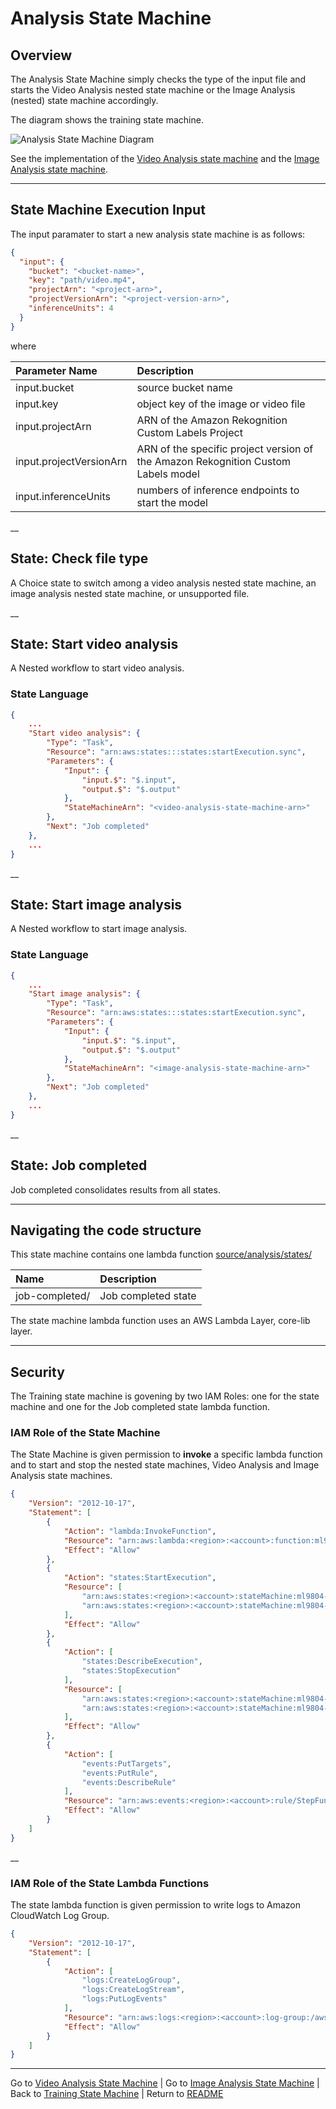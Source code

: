 # Analysis State Machine

## Overview

The Analysis State Machine simply checks the type of the input file and starts the Video Analysis nested state machine or the Image Analysis (nested) state machine accordingly.

The diagram shows the training state machine.

![Analysis State Machine Diagram](../../deployment/images/analysis-state-machine.jpg)


See the implementation of the [Video Analysis state machine](../analysis-video/README.md) and the [Image Analysis state machine](../analysis-image/README.md).

___

## State Machine Execution Input

The input paramater to start a new analysis state machine is as follows:

```json
{
  "input": {
    "bucket": "<bucket-name>",
    "key": "path/video.mp4",
    "projectArn": "<project-arn>",
    "projectVersionArn": "<project-version-arn>",
    "inferenceUnits": 4
  }
}

```

where

| Parameter Name | Description |
| :--------------| :-----------|
| input.bucket | source bucket name |
| input.key | object key of the image or video file |
| input.projectArn | ARN of the Amazon Rekognition Custom Labels Project |
| input.projectVersionArn | ARN of the specific project version of the Amazon Rekognition Custom Labels model |
| input.inferenceUnits | numbers of inference endpoints to start the model |

__

## State: Check file type

A Choice state to switch among a video analysis nested state machine, an image analysis nested state machine, or unsupported file.

__

## State: Start video analysis

A Nested workflow to start video analysis.

### State Language

```json
{
    ...
    "Start video analysis": {
        "Type": "Task",
        "Resource": "arn:aws:states:::states:startExecution.sync",
        "Parameters": {
            "Input": {
                "input.$": "$.input",
                "output.$": "$.output"
            },
            "StateMachineArn": "<video-analysis-state-machine-arn>"
        },
        "Next": "Job completed"
    },
    ...
}
```

__

## State: Start image analysis

A Nested workflow to start image analysis.

### State Language

```json
{
    ...
    "Start image analysis": {
        "Type": "Task",
        "Resource": "arn:aws:states:::states:startExecution.sync",
        "Parameters": {
            "Input": {
                "input.$": "$.input",
                "output.$": "$.output"
            },
            "StateMachineArn": "<image-analysis-state-machine-arn>"
        },
        "Next": "Job completed"
    },
    ...
}
```
__

## State: Job completed

Job completed consolidates results from all states.

___

## Navigating the code structure

This state machine contains one lambda function [source/analysis/states/](./states)

| Name | Description |
|:-----|:------------|
| job-completed/ | Job completed state |


The state machine lambda function uses an AWS Lambda Layer, core-lib layer.

___

## Security

The Training state machine is govening by two IAM Roles: one for the state machine and one for the Job completed state lambda function.


### IAM Role of the State Machine
The State Machine is given permission to **invoke** a specific lambda function and to start and stop the nested state machines, Video Analysis and Image Analysis state machines.

```json
{
    "Version": "2012-10-17",
    "Statement": [
        {
            "Action": "lambda:InvokeFunction",
            "Resource": "arn:aws:lambda:<region>:<account>:function:ml9804-<stack-id>-*",
            "Effect": "Allow"
        },
        {
            "Action": "states:StartExecution",
            "Resource": [
                "arn:aws:states:<region>:<account>:stateMachine:ml9804-<stack-id>-analysis-image",
                "arn:aws:states:<region>:<account>:stateMachine:ml9804-<stack-id>-analysis-video"
            ],
            "Effect": "Allow"
        },
        {
            "Action": [
                "states:DescribeExecution",
                "states:StopExecution"
            ],
            "Resource": [
                "arn:aws:states:<region>:<account>:stateMachine:ml9804-<stack-id>-analysis-image",
                "arn:aws:states:<region>:<account>:stateMachine:ml9804-<stack-id>-analysis-video"
            ],
            "Effect": "Allow"
        },
        {
            "Action": [
                "events:PutTargets",
                "events:PutRule",
                "events:DescribeRule"
            ],
            "Resource": "arn:aws:events:<region>:<account>:rule/StepFunctionsGetEventsForStepFunctionsExecutionRule",
            "Effect": "Allow"
        }
    ]
}

```

__

### IAM Role of the State Lambda Functions

The state lambda function is given permission to write logs to Amazon CloudWatch Log Group.

```json
{
    "Version": "2012-10-17",
    "Statement": [
        {
            "Action": [
                "logs:CreateLogGroup",
                "logs:CreateLogStream",
                "logs:PutLogEvents"
            ],
            "Resource": "arn:aws:logs:<region>:<account>:log-group:/aws/lambda/*",
            "Effect": "Allow"
        }
    ]
}

```

___

Go to [Video Analysis State Machine](../analysis-video/README.md) | Go to [Image Analysis State Machine](../analysis-image/README.md) | Back to [Training State Machine](../gt-labeling/README.md) | Return to [README](../../README.md)


